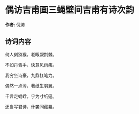 # 偶访吉甫画三蝇壁间吉甫有诗次韵

**作者**: 倪涛

## 诗词内容

何人刻猕猴，老眼觑荆棘。

不如丹青手，快意风雨疾。

我穷坐诗豪，九鼎扛笔力。

偶然一点污，著纸生羽翼。

千言走蚍蜉，宁为寸纸逼。

还当写君诗，什袭同藏羃。

